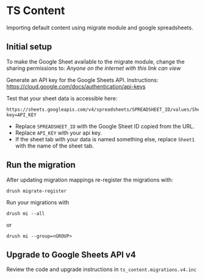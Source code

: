 # TS Content

Importing default content using migrate module and google spreadsheets.

## Initial setup

To make the Google Sheet available to the migrate module, change the sharing permissions to: *Anyone on the internet with this link can view*

Generate an API key for the Google Sheets API. Instructions: https://cloud.google.com/docs/authentication/api-keys

Test that your sheet data is accessible here:

```
https://sheets.googleapis.com/v4/spreadsheets/SPREADSHEET_ID/values/Sheet1?key=API_KEY
```

- Replace `SPREADSHEET_ID` with the Google Sheet ID copied from the URL.
- Replace `API_KEY` with your api key.
- If the sheet tab with your data is named something else, replace `Sheet1` with the name of the sheet tab.

## Run the migration

After updating migration mappings re-register the migrations with:

```
drush migrate-register
```

Run your migrations with

```
drush mi --all
```

or

```
drush mi --group=<GROUP>
```

## Upgrade to Google Sheets API v4

Review the code and upgrade instructions in `ts_content.migrations.v4.inc`
